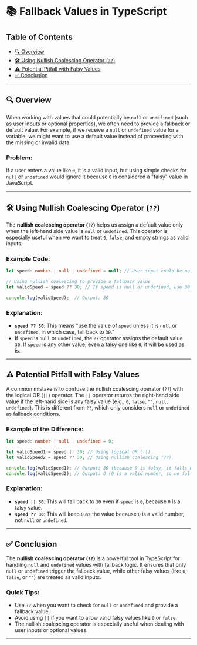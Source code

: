 

# 📚 Fallback Values in TypeScript

## Table of Contents
- [🔍 Overview](#overview)
- [🛠️ Using Nullish Coalescing Operator (`??`)](#using-nullish-coalescing-operator-)
- [⚠️ Potential Pitfall with Falsy Values](#potential-pitfall-with-falsy-values)
- [✅ Conclusion](#conclusion)

---

## 🔍 Overview

When working with values that could potentially be `null` or `undefined` (such as user inputs or optional properties), we often need to provide a fallback or default value. For example, if we receive a `null` or `undefined` value for a variable, we might want to use a default value instead of proceeding with the missing or invalid data.

### Problem:
If a user enters a value like `0`, it is a valid input, but using simple checks for `null` or `undefined` would ignore it because `0` is considered a "falsy" value in JavaScript.

---

## 🛠️ Using Nullish Coalescing Operator (`??`)

The **nullish coalescing operator (`??`)** helps us assign a default value only when the left-hand side value is `null` or `undefined`. This operator is especially useful when we want to treat `0`, `false`, and empty strings as valid inputs.

### Example Code:

```typescript
let speed: number | null | undefined = null; // User input could be null or undefined

// Using nullish coalescing to provide a fallback value
let validSpeed = speed ?? 30; // If speed is null or undefined, use 30 as the default value

console.log(validSpeed);  // Output: 30
```

### Explanation:
- **`speed ?? 30`**: This means "use the value of `speed` unless it is `null` or `undefined`, in which case, fall back to `30`."
- If `speed` is `null` or `undefined`, the `??` operator assigns the default value `30`. If `speed` is any other value, even a falsy one like `0`, it will be used as is.

---

## ⚠️ Potential Pitfall with Falsy Values

A common mistake is to confuse the nullish coalescing operator (`??`) with the logical OR (`||`) operator. The `||` operator returns the right-hand side value if the left-hand side is any falsy value (e.g., `0`, `false`, `""`, `null`, `undefined`). This is different from `??`, which only considers `null` or `undefined` as fallback conditions.

### Example of the Difference:

```typescript
let speed: number | null | undefined = 0;

let validSpeed1 = speed || 30; // Using logical OR (||)
let validSpeed2 = speed ?? 30; // Using nullish coalescing (??)

console.log(validSpeed1); // Output: 30 (because 0 is falsy, it falls back to 30)
console.log(validSpeed2); // Output: 0 (0 is a valid number, so no fallback)
```

### Explanation:
- **`speed || 30`**: This will fall back to `30` even if `speed` is `0`, because `0` is a falsy value.
- **`speed ?? 30`**: This will keep `0` as the value because `0` is a valid number, not `null` or `undefined`.

---

## ✅ Conclusion

The **nullish coalescing operator (`??`)** is a powerful tool in TypeScript for handling `null` and `undefined` values with fallback logic. It ensures that only `null` or `undefined` trigger the fallback value, while other falsy values (like `0`, `false`, or `""`) are treated as valid inputs.

### Quick Tips:
- Use `??` when you want to check for `null` or `undefined` and provide a fallback value.
- Avoid using `||` if you want to allow valid falsy values like `0` or `false`.
- The nullish coalescing operator is especially useful when dealing with user inputs or optional values.

---
